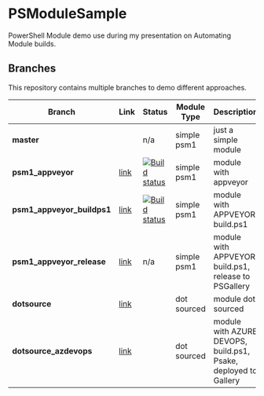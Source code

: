 # PSModuleSample

PowerShell Module demo use during my presentation on Automating Module builds.

## Branches

This repository contains multiple branches to demo different approaches.

|Branch|Link|Status|Module Type|Description|
|---|---|---|---|---|
|**master**||n/a|simple psm1|just a simple module|
|**psm1_appveyor**|[link](https://github.com/lazywinadmin/PSModuleSample/blob/psm1_appveyor)|[![Build status](https://ci.appveyor.com/api/projects/status/mlidkpoq62un3uk8/branch/psm1_appveyor?svg=true)](https://ci.appveyor.com/project/lazywinadmin/psmodulesample/branch/psm1_appveyor)|simple psm1|module with appveyor|
|**psm1_appveyor_buildps1**|[link](https://github.com/lazywinadmin/PSModuleSample/tree/psm1_appveyor_buildps1)|[![Build status](https://ci.appveyor.com/api/projects/status/y6m1kbo66m5s97qq/branch/psm1_appveyor_buildps1?svg=true)](https://ci.appveyor.com/project/lazywinadmin/psmodulesample-1jfxf/branch/psm1_appveyor_buildps1)|simple psm1|module with APPVEYOR, build.ps1|
|**psm1_appveyor_release**|[link](https://github.com/lazywinadmin/PSModuleSample/tree/psm1_appveyor_release)|n/a|simple psm1|module with APPVEYOR, build.ps1, release to PSGallery|
|**dotsource**|[link](https://github.com/lazywinadmin/PSModuleSample/tree/dotsource)||dot sourced|module dot sourced|
|**dotsource_azdevops**|[link]()||dot sourced|module with AZURE DEVOPS, build.ps1, Psake, deployed to Gallery|
